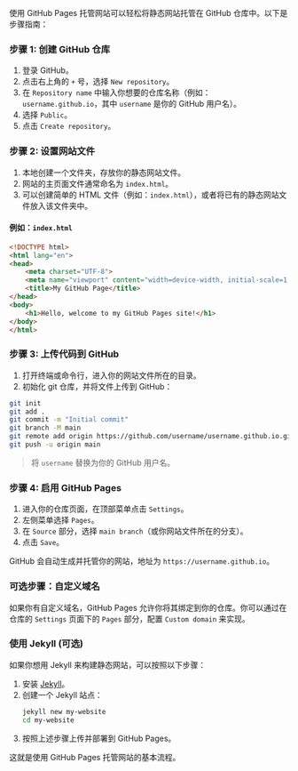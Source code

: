 使用 GitHub Pages 托管网站可以轻松将静态网站托管在 GitHub 仓库中。以下是步骤指南：

### 步骤 1: 创建 GitHub 仓库
1. 登录 GitHub。
2. 点击右上角的 `+` 号，选择 `New repository`。
3. 在 `Repository name` 中输入你想要的仓库名称（例如：`username.github.io`，其中 `username` 是你的 GitHub 用户名）。
4. 选择 `Public`。
5. 点击 `Create repository`。

### 步骤 2: 设置网站文件
1. 本地创建一个文件夹，存放你的静态网站文件。
2. 网站的主页面文件通常命名为 `index.html`。
3. 可以创建简单的 HTML 文件（例如：`index.html`），或者将已有的静态网站文件放入该文件夹中。

#### 例如：`index.html`
```html
<!DOCTYPE html>
<html lang="en">
<head>
    <meta charset="UTF-8">
    <meta name="viewport" content="width=device-width, initial-scale=1.0">
    <title>My GitHub Page</title>
</head>
<body>
    <h1>Hello, welcome to my GitHub Pages site!</h1>
</body>
</html>
```

### 步骤 3: 上传代码到 GitHub
1. 打开终端或命令行，进入你的网站文件所在的目录。
2. 初始化 git 仓库，并将文件上传到 GitHub：

```bash
git init
git add .
git commit -m "Initial commit"
git branch -M main
git remote add origin https://github.com/username/username.github.io.git
git push -u origin main
```

> 将 `username` 替换为你的 GitHub 用户名。

### 步骤 4: 启用 GitHub Pages
1. 进入你的仓库页面，在顶部菜单点击 `Settings`。
2. 左侧菜单选择 `Pages`。
3. 在 `Source` 部分，选择 `main branch`（或你网站文件所在的分支）。
4. 点击 `Save`。

GitHub 会自动生成并托管你的网站，地址为 `https://username.github.io`。

### 可选步骤：自定义域名
如果你有自定义域名，GitHub Pages 允许你将其绑定到你的仓库。你可以通过在仓库的 `Settings` 页面下的 `Pages` 部分，配置 `Custom domain` 来实现。

### 使用 Jekyll (可选)
如果你想用 Jekyll 来构建静态网站，可以按照以下步骤：
1. 安装 [Jekyll](https://jekyllrb.com/)。
2. 创建一个 Jekyll 站点：
    ```bash
    jekyll new my-website
    cd my-website
    ```
3. 按照上述步骤上传并部署到 GitHub Pages。

这就是使用 GitHub Pages 托管网站的基本流程。